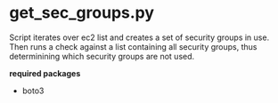 # get_sec_groups.py 

Script iterates over ec2 list and creates a set of security groups in use.
Then runs a check against a list containing all security groups, thus 
determinining which security groups are not used.


**required packages**
 - boto3



